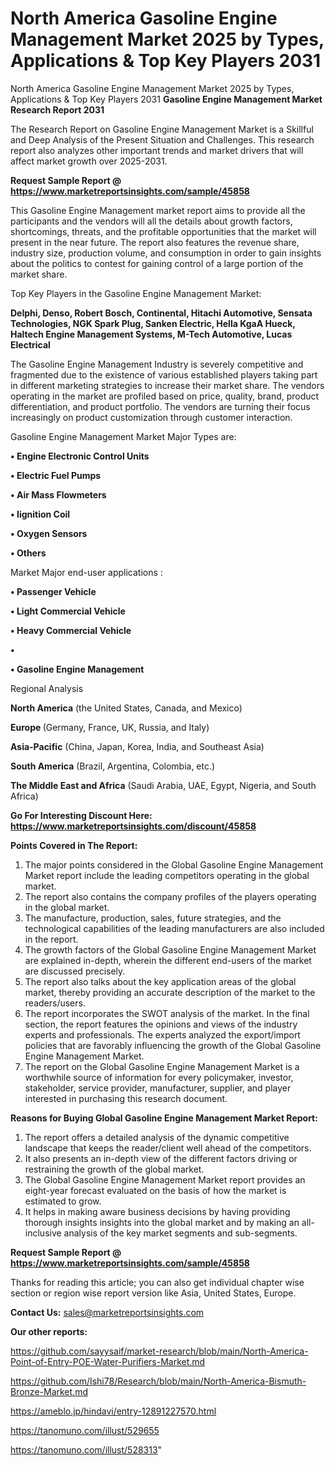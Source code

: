 # North America Gasoline Engine Management Market 2025 by Types, Applications & Top Key Players 2031
North America Gasoline Engine Management Market 2025 by Types, Applications & Top Key Players 2031
<strong>Gasoline Engine Management Market Research Report 2031</strong>

The Research Report on Gasoline Engine Management Market is a Skillful and Deep Analysis of the Present Situation and Challenges. This research report also analyzes other important trends and market drivers that will affect market growth over 2025-2031.

<strong>Request Sample Report @ <a href=https://www.marketreportsinsights.com/sample/45858>https://www.marketreportsinsights.com/sample/45858</a></strong>

This Gasoline Engine Management market report aims to provide all the participants and the vendors will all the details about growth factors, shortcomings, threats, and the profitable opportunities that the market will present in the near future. The report also features the revenue share, industry size, production volume, and consumption in order to gain insights about the politics to contest for gaining control of a large portion of the market share.

Top Key Players in the Gasoline Engine Management Market:

<strong>Delphi, Denso, Robert Bosch, Continental, Hitachi Automotive, Sensata Technologies, NGK Spark Plug, Sanken Electric, Hella KgaA Hueck, Haltech Engine Management Systems, M-Tech Automotive, Lucas Electrical</strong>

The Gasoline Engine Management Industry is severely competitive and fragmented due to the existence of various established players taking part in different marketing strategies to increase their market share. The vendors operating in the market are profiled based on price, quality, brand, product differentiation, and product portfolio. The vendors are turning their focus increasingly on product customization through customer interaction.

Gasoline Engine Management Market Major Types are:

<strong>•  Engine Electronic Control Units

•  Electric Fuel Pumps

•  Air Mass Flowmeters

•  Iignition Coil

•  Oxygen Sensors

•  Others</strong>

Market Major end-user applications :

<strong>•  Passenger Vehicle

•  Light Commercial Vehicle

•  Heavy Commercial Vehicle

•  

•  Gasoline Engine Management</strong>

Regional Analysis

</u><strong><b>North America</b></strong> (the United States, Canada, and Mexico)

<strong><b>Europe </b></strong>(Germany, France, UK, Russia, and Italy)

<strong><b>Asia-Pacific</b></strong> (China, Japan, Korea, India, and Southeast Asia)

<strong><b>South America</b></strong> (Brazil, Argentina, Colombia, etc.)

<strong><b>The Middle East and Africa</b></strong> (Saudi Arabia, UAE, Egypt, Nigeria, and South Africa)

<strong>Go For Interesting Discount Here: <a href=https://www.marketreportsinsights.com/discount/45858>https://www.marketreportsinsights.com/discount/45858</a></strong>

<strong>Points Covered in The Report:</strong>
<ol>
  <li>The major points considered in the Global Gasoline Engine Management Market report include the leading competitors operating in the global market.</li>
  <li>The report also contains the company profiles of the players operating in the global market.</li>
  <li>The manufacture, production, sales, future strategies, and the technological capabilities of the leading manufacturers are also included in the report.</li>
  <li>The growth factors of the Global Gasoline Engine Management Market are explained in-depth, wherein the different end-users of the market are discussed precisely.</li>
  <li>The report also talks about the key application areas of the global market, thereby providing an accurate description of the market to the readers/users.</li>
  <li>The report incorporates the SWOT analysis of the market. In the final section, the report features the opinions and views of the industry experts and professionals. The experts analyzed the export/import policies that are favorably influencing the growth of the Global Gasoline Engine Management Market.</li>
  <li>The report on the Global Gasoline Engine Management Market is a worthwhile source of information for every policymaker, investor, stakeholder, service provider, manufacturer, supplier, and player interested in purchasing this research document.</li>
</ol>
<strong>Reasons for Buying Global Gasoline Engine Management Market Report:</strong>

<ol>
  <li>The report offers a detailed analysis of the dynamic competitive landscape that keeps the reader/client well ahead of the competitors.</li>
  <li>It also presents an in-depth view of the different factors driving or restraining the growth of the global market.</li>
  <li>The Global Gasoline Engine Management Market report provides an eight-year forecast evaluated on the basis of how the market is estimated to grow.</li>
  <li>It helps in making aware business decisions by having providing thorough insights insights into the global market and by making an all-inclusive analysis of the key market segments and sub-segments.</li>
</ol>
<strong>Request Sample Report @ <a href=https://www.marketreportsinsights.com/sample/45858>https://www.marketreportsinsights.com/sample/45858</a></strong>


Thanks for reading this article; you can also get individual chapter wise section or region wise report version like Asia, United States, Europe.

<strong>Contact Us:</strong>
sales@marketreportsinsights.com

<strong>Our other reports:</strong>

<a href=https://github.com/sayysaif/market-research/blob/main/North-America-Point-of-Entry-POE-Water-Purifiers-Market.md>https://github.com/sayysaif/market-research/blob/main/North-America-Point-of-Entry-POE-Water-Purifiers-Market.md</a>

<a href=https://github.com/Ishi78/Research/blob/main/North-America-Bismuth-Bronze-Market.md>https://github.com/Ishi78/Research/blob/main/North-America-Bismuth-Bronze-Market.md</a>

<a href=https://ameblo.jp/hindavi/entry-12891227570.html>https://ameblo.jp/hindavi/entry-12891227570.html</a>

<a href=https://tanomuno.com/illust/529655>https://tanomuno.com/illust/529655</a>

<a href=https://tanomuno.com/illust/528313>https://tanomuno.com/illust/528313</a>"
